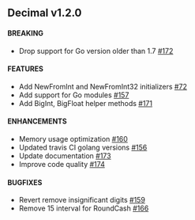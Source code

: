 ## Decimal v1.2.0 

#### BREAKING
- Drop support for Go version older than 1.7 [#172](https://github.com/lovego/decimal/pull/172)

#### FEATURES
- Add NewFromInt and NewFromInt32 initializers [#72](https://github.com/lovego/decimal/pull/72)
- Add support for Go modules [#157](https://github.com/lovego/decimal/pull/157)
- Add BigInt, BigFloat helper methods [#171](https://github.com/lovego/decimal/pull/171)

#### ENHANCEMENTS
- Memory usage optimization [#160](https://github.com/lovego/decimal/pull/160)
- Updated travis CI golang versions [#156](https://github.com/lovego/decimal/pull/156)
- Update documentation [#173](https://github.com/lovego/decimal/pull/173)
- Improve code quality [#174](https://github.com/lovego/decimal/pull/174)

#### BUGFIXES
- Revert remove insignificant digits [#159](https://github.com/lovego/decimal/pull/159)
- Remove 15 interval for RoundCash [#166](https://github.com/lovego/decimal/pull/166)
